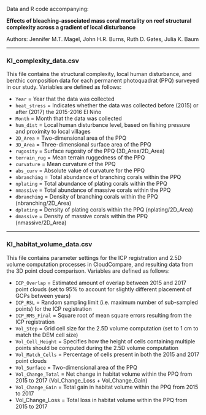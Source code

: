 Data and R code accompanying:

**Effects of bleaching-associated mass coral mortality on reef structural complexity across a gradient of local disturbance**

Authors: Jennifer M.T. Magel, John H.R. Burns, Ruth D. Gates, Julia K. Baum

****

### KI_complexity_data.csv

This file contains the structural complexity, local human disturbance, and benthic composition data for each permanent photoquadrat (PPQ) surveyed in our study. Variables are defined as follows:

* ```Year``` = Year that the data was collected
* ```heat_stress``` = Indicates whether the data was collected before (2015) or after (2017) the 2015-2016 El Niño
* ```Month``` = Month that the data was collected
* ```hum_dist``` = Local human disturbance level, based on fishing pressure and proximity to local villages
* ```2D_Area``` = Two-dimensional area of the PPQ
* ```3D_Area``` = Three-dimensional surface area of the PPQ
* ```rugosity``` = Surface rugosity of the PPQ (3D_Area/2D_Area)
* ```terrain_rug``` = Mean terrain ruggedness of the PPQ
* ```curvature``` = Mean curvature of the PPQ
* ```abs_curv``` = Absolute value of curvature for the PPQ
* ```nbranching``` = Total abundance of branching corals within the PPQ
* ```nplating``` = Total abundance of plating corals within the PPQ
* ```nmassive``` = Total abundance of massive corals within the PPQ
* ```dbranching``` = Density of branching corals within the PPQ (nbranching/2D_Area)
* ```dplating``` = Density of plating corals within the PPQ (nplating/2D_Area)
* ```dmassive``` = Density of massive corals within the PPQ (nmassive/2D_Area)

****

### KI_habitat_volume_data.csv

This file contains parameter settings for the ICP registration and 2.5D volume computation processes in CloudCompare, and resulting data from the 3D point cloud comparison. Variables are defined as follows:

* ```ICP_Overlap``` = Estimated amount of overlap between 2015 and 2017 point clouds (set to 95% to account for slightly different placement of GCPs between years)
* ```ICP_RSL``` = Random sampling limit (i.e. maximum number of sub-sampled points) for the ICP registration
* ```ICP_RMS_Final``` = Square root of mean square errors resulting from the ICP registration
* ```Vol_Step``` = Grid cell size for the 2.5D volume computation (set to 1 cm to match the DEM cell size)
* ```Vol_Cell_Height``` = Specifies how the height of cells containing multiple points should be computed during the 2.5D volume computation
* ```Vol_Match_Cells``` = Percentage of cells present in both the 2015 and 2017 point clouds
* ```Vol_Surface``` = Two-dimensional area of the PPQ
* ```Vol_Change_Total``` = Net change in habitat volume within the PPQ from 2015 to 2017 (Vol_Change_Loss + Vol_Change_Gain)
* ```Vol_Change_Gain``` = Total gain in habitat volume within the PPQ from 2015 to 2017
* Vol_Change_Loss = Total loss in habitat volume within the PPQ from 2015 to 2017
